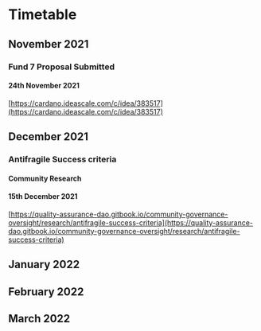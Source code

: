 # Timetable

## November 2021

### Fund 7 Proposal Submitted

#### 24th November 2021

[https://cardano.ideascale.com/c/idea/383517](https://cardano.ideascale.com/c/idea/383517)

## December 2021

### Antifragile Success criteria

#### Community Research&#x20;

#### 15th December 2021

[https://quality-assurance-dao.gitbook.io/community-governance-oversight/research/antifragile-success-criteria](https://quality-assurance-dao.gitbook.io/community-governance-oversight/research/antifragile-success-criteria)

## January 2022



## February 2022



## March 2022
